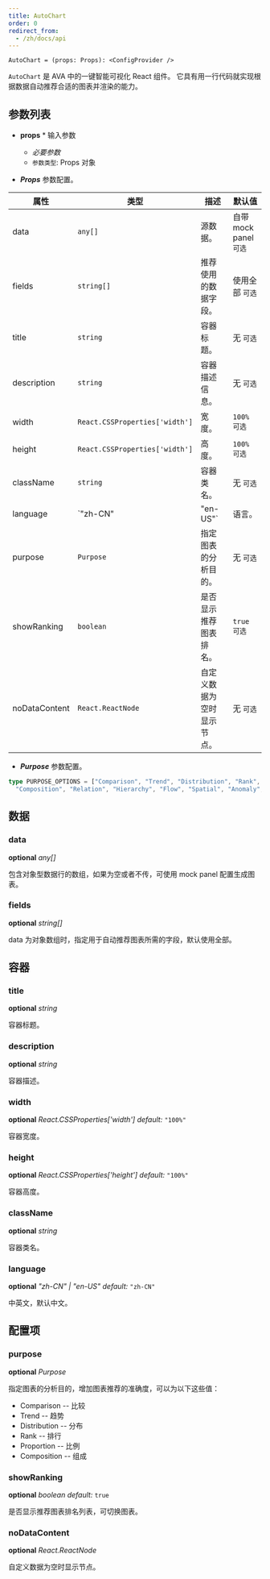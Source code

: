```yaml
---
title: AutoChart
order: 0
redirect_from:
  - /zh/docs/api
---
```


```sign
AutoChart = (props: Props): <ConfigProvider />
```

`AutoChart` 是 AVA 中的一键智能可视化 React 组件。
它具有用一行代码就实现根据数据自动推荐合适的图表并渲染的能力。




## 参数列表

* **props** * 输入参数
  * _必要参数_
  * `参数类型`: Props 对象

* ***Props*** 参数配置。

| 属性 | 类型 | 描述 | 默认值 |  
| ----| ---- | ---- | -----|
| data | `any[]` | 源数据。 | 自带 mock panel `可选` |
| fields | `string[]` | 推荐使用的数据字段。 | 使用全部  `可选` |
| title | `string` | 容器标题。 | 无 `可选` |
| description |  `string` | 容器描述信息。 | 无  `可选` |
| width | `React.CSSProperties['width']` | 宽度。 | `100%` `可选` |
| height | `React.CSSProperties['width']` | 高度。 | `100%`  `可选` |
| className |  `string` | 容器类名。 | 无  `可选` |
| language |  `"zh-CN" | "en-US"` | 语言。 | `"zh-CN"`  `可选` |
| purpose |  `Purpose` | 指定图表的分析目的。 | 无  `可选` |
| showRanking |  `boolean` | 是否显示推荐图表排名。 | `true`  `可选` |
| noDataContent |  `React.ReactNode` | 自定义数据为空时显示节点。 | 无  `可选` |

* ***Purpose*** 参数配置。

```ts
type PURPOSE_OPTIONS = ["Comparison", "Trend", "Distribution", "Rank", "Proportion", 
  "Composition", "Relation", "Hierarchy", "Flow", "Spatial", "Anomaly", "Value"];
```

## 数据

### data

<description>**optional** _any[]_</description>

包含对象型数据行的数组，如果为空或者不传，可使用 mock panel 配置生成图表。

### fields

<description>**optional** _string[]_</description>

data 为对象数组时，指定用于自动推荐图表所需的字段，默认使用全部。


## 容器

### title

<description>**optional** _string_</description>

容器标题。

### description

<description>**optional** _string_</description>

容器描述。

### width

<description>**optional** _React.CSSProperties['width']_ _default:_ `"100%"`</description>

容器宽度。

### height

<description>**optional** _React.CSSProperties['height']_ _default:_ `"100%"`</description>

容器高度。

### className

<description>**optional** _string_</description>

容器类名。

### language

<description>**optional** _"zh-CN" | "en-US"_ _default:_ `"zh-CN"`</description>

中英文，默认中文。

## 配置项

### purpose

<description>**optional** _Purpose_</description>

指定图表的分析目的，增加图表推荐的准确度，可以为以下这些值：

* Comparison -- 比较
* Trend -- 趋势
* Distribution -- 分布
* Rank -- 排行
* Proportion -- 比例
* Composition -- 组成

### showRanking

<description>**optional** _boolean_ _default:_ `true`</description>

是否显示推荐图表排名列表，可切换图表。

<!-- ### configurable

<description>**optional** _boolean_ _default:_ `true`</description>

是否显示图表配置面板。 -->

### noDataContent

<description>**optional** _React.ReactNode_</description>

自定义数据为空时显示节点。
